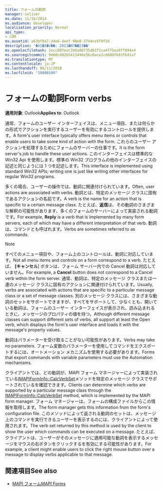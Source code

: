 ```yaml
---
title: フォームの動詞
manager: soliver
ms.date: 11/16/2014
ms.audience: Developer
localization_priority: Normal
api_type:
- COM
ms.assetid: a63bf0a7-24e6-4eef-98e8-3744ce5f9f2d
description: '�ŏI�X�V��: 2011�N7��23��'
ms.openlocfilehash: 1ecc80feec2b0a86f35d03f1ca4f75ea9ff094e4
ms.sourcegitcommit: 9d60cd82b5413446e5bc8ace2cd689f683fb41a7
ms.translationtype: MT
ms.contentlocale: ja-JP
ms.lasthandoff: 06/11/2018
ms.locfileid: "19800100"
---
```

# <a name="form-verbs"></a><span data-ttu-id="8eb55-103">フォームの動詞</span><span class="sxs-lookup"><span data-stu-id="8eb55-103">Form verbs</span></span>

<span data-ttu-id="8eb55-104">**適用対象**: Outlook</span><span class="sxs-lookup"><span data-stu-id="8eb55-104">**Applies to**: Outlook</span></span> 
  
<span data-ttu-id="8eb55-105">通常、フォームのユーザー インターフェイスは、メニュー項目、または何らかの形式でアクションを実行するユーザーを有効にするコントロールを提供します。</span><span class="sxs-lookup"><span data-stu-id="8eb55-105">A form's user interface typically offers menu items or controls that enable users to take some kind of action with the form.</span></span> <span data-ttu-id="8eb55-106">これらのユーザー アクションを処理するためにフォームのサーバーの仕事です。</span><span class="sxs-lookup"><span data-stu-id="8eb55-106">It is the form server's job to handle these user actions.</span></span> <span data-ttu-id="8eb55-107">このインターフェイスは標準的な Win32 Api を使用します。標準の Win32 プログラムの他のインターフェイスの記述と同じようには 1 つを記述します。</span><span class="sxs-lookup"><span data-stu-id="8eb55-107">This interface is implemented using standard Win32 APIs; writing one is just like writing other interfaces for regular Win32 programs.</span></span>
  
<span data-ttu-id="8eb55-108">多くの場合、ユーザーの操作では、動詞に関連付けられています。</span><span class="sxs-lookup"><span data-stu-id="8eb55-108">Often, user actions are associated with verbs.</span></span> <span data-ttu-id="8eb55-109">動詞とは、特定のメッセージ クラスに固有であるアクションの名前です。</span><span class="sxs-lookup"><span data-stu-id="8eb55-109">A verb is the name for an action that is specific to a certain message class.</span></span> <span data-ttu-id="8eb55-110">たとえば、**返信**は、その動詞のさまざまな解釈の可能性があります、多くのフォームのサーバーによって実装される動詞です。</span><span class="sxs-lookup"><span data-stu-id="8eb55-110">For example, **Reply** is a verb that is implemented by many form servers, each of which may have a different interpretation of that verb.</span></span> <span data-ttu-id="8eb55-111">動詞は、コマンドとも呼ばれます。</span><span class="sxs-lookup"><span data-stu-id="8eb55-111">Verbs are sometimes referred to as commands.</span></span> 
  
> [!NOTE]
> <span data-ttu-id="8eb55-112">すべてのメニュー項目や、フォーム上のコントロールは、動詞に対応しています。</span><span class="sxs-lookup"><span data-stu-id="8eb55-112">Not all menu items and controls on a form correspond to a verb.</span></span> <span data-ttu-id="8eb55-113">たとえば、 **[キャンセル**] ボタンは、フォーム サーバー内での Cancel 動詞は対応していません。</span><span class="sxs-lookup"><span data-stu-id="8eb55-113">For example, a **Cancel** button does not correspond to a Cancel verb within the form server.</span></span> <span data-ttu-id="8eb55-114">通常、動詞は、特定のメッセージ クラスまたは一連のメッセージ クラスに固有のアクションに関連付けられています。</span><span class="sxs-lookup"><span data-stu-id="8eb55-114">Usually, verbs are associated with actions that are specific to a particular message class or a set of message classes.</span></span> <span data-ttu-id="8eb55-115">別のメッセージ クラスには、さまざまな動詞のセットをサポートできますが、すべてをサポートして、少なくとも、開いている動詞は、フォームのユーザー インターフェイスが表示され、読み込まれるときに、メッセージのプロパティの値を持つ。</span><span class="sxs-lookup"><span data-stu-id="8eb55-115">Although different message classes can support different sets of verbs, all support at least the Open verb, which displays the form's user interface and loads it with the message's property values.</span></span> 
  
<span data-ttu-id="8eb55-116">動詞はパラメーターを受け取ることがない可能性があります。</span><span class="sxs-lookup"><span data-stu-id="8eb55-116">Verbs may take no parameters.</span></span> <span data-ttu-id="8eb55-117">フォーム変数のパラメーターを使用してコマンドをエクスポートするには、オートメーション メカニズムを使用する必要があります。</span><span class="sxs-lookup"><span data-stu-id="8eb55-117">Forms that export commands with variable parameters must use the Automation mechanisms.</span></span>
  
<span data-ttu-id="8eb55-118">クライアントでは、どの動詞が、MAPI フォーム マネージャーによって実装されている[IMAPIFormInfo::CalcVerbSet](imapiforminfo-calcverbset.md)メソッドを特定のメッセージ クラスでサポートされているを確認できます。</span><span class="sxs-lookup"><span data-stu-id="8eb55-118">Clients can determine which verbs are supported by a particular message class through the [IMAPIFormInfo::CalcVerbSet](imapiforminfo-calcverbset.md) method, which is implemented by the MAPI form manager.</span></span> <span data-ttu-id="8eb55-119">フォーム マネージャーは、フォームの構成ファイルからこの情報を取得します。</span><span class="sxs-lookup"><span data-stu-id="8eb55-119">The form manager gets this information from the form's configuration file.</span></span> <span data-ttu-id="8eb55-120">このメソッドによって返される動詞のセットは、メッセージ上のコマンドを実行できるユーザーを表示するのには、クライアントによって使用されます。</span><span class="sxs-lookup"><span data-stu-id="8eb55-120">The verb set returned by this method is used by the client to show the user which commands can be executed on a message.</span></span> <span data-ttu-id="8eb55-121">たとえば、クライアントは、ユーザーがそのメッセージに適用可能な動詞を表示するメッセージをマウスの右ボタンをクリックするを有効にする可能性があります。</span><span class="sxs-lookup"><span data-stu-id="8eb55-121">For example, a client might enable users to click the right mouse button over a message to display verbs applicable to that message.</span></span> 
  
## <a name="see-also"></a><span data-ttu-id="8eb55-122">関連項目</span><span class="sxs-lookup"><span data-stu-id="8eb55-122">See also</span></span>

- [<span data-ttu-id="8eb55-123">MAPI フォーム</span><span class="sxs-lookup"><span data-stu-id="8eb55-123">MAPI Forms</span></span>](mapi-forms.md)


